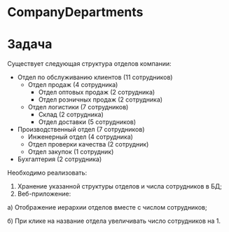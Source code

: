 # CompanyDepartments

# Задача
Существует следующая структура отделов компании:
- Отдел по обслуживанию клиентов (11 сотрудников)
  - Отдел продаж (4 сотрудника)
    - Отдел оптовых продаж (2 сотрудника)
    - Отдел розничных продаж (2 сотрудника)
  - Отдел логистики (7 сотрудников)
    - Склад (2 сотрудника)
    - Отдел доставки (5 сотрудников)
- Производственный отдел (7 сотрудников)
  - Инженерный отдел (4 сотрудника)
  - Отдел проверки качества (2 сотрудник)
  - Отдел закупок (1 сотрудник)
- Бухгалтерия (2 сотрудника)

Необходимо реализовать:
1) Хранение указанной структуры отделов и числа сотрудников в БД;
2) Веб-приложение:
  
  а) Отображение иерархии отделов вместе с числом сотрудников;
  
  б) При клике на название отдела увеличивать число сотрудников на 1.
